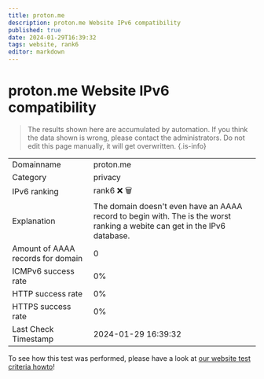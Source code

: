 ```yaml
---
title: proton.me
description: proton.me Website IPv6 compatibility
published: true
date: 2024-01-29T16:39:32
tags: website, rank6
editor: markdown
---
```


# proton.me Website IPv6 compatibility

> The results shown here are accumulated by automation. If you think the data shown is wrong, please contact the administrators. 
> Do not edit this page manually, it will get overwritten.
{.is-info}


|   |   |
| - | - |
| Domainname | proton.me
| Category | privacy |
| IPv6 ranking | rank6 :x: :wastebasket: |
| Explanation | The domain doesn't even have an AAAA record to begin with. The is the worst ranking a webite can get in the IPv6 database. |
| Amount of AAAA records for domain | 0 |
| ICMPv6 success rate | 0%|
| HTTP success rate | 0% |
| HTTPS success rate | 0% |
| Last Check Timestamp | 2024-01-29 16:39:32 |

To see how this test was performed, please have a look at [our website test criteria howto](/howto/testcriteria/website)!

